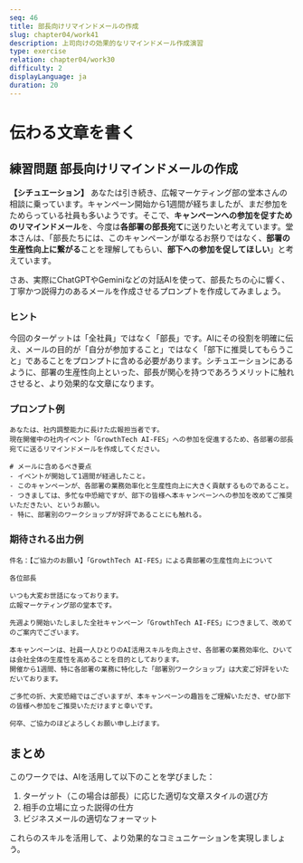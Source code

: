 ```yaml
---
seq: 46
title: 部長向けリマインドメールの作成
slug: chapter04/work41
description: 上司向けの効果的なリマインドメール作成演習
type: exercise
relation: chapter04/work30
difficulty: 2
displayLanguage: ja
duration: 20
---
```


# 伝わる文章を書く
## 練習問題 部長向けリマインドメールの作成

**【シチュエーション】**
あなたは引き続き、広報マーケティング部の堂本さんの相談に乗っています。キャンペーン開始から1週間が経ちましたが、まだ参加をためらっている社員も多いようです。そこで、**キャンペーンへの参加を促すためのリマインドメール**を、今度は**各部署の部長宛て**に送りたいと考えています。堂本さんは、「部長たちには、このキャンペーンが単なるお祭りではなく、**部署の生産性向上に繋がる**ことを理解してもらい、**部下への参加を促してほしい**」と考えています。

さあ、実際にChatGPTやGeminiなどの対話AIを使って、部長たちの心に響く、丁寧かつ説得力のあるメールを作成させるプロンプトを作成してみましょう。

### ヒント
今回のターゲットは「全社員」ではなく「部長」です。AIにその役割を明確に伝え、メールの目的が「自分が参加すること」ではなく「部下に推奨してもらうこと」であることをプロンプトに含める必要があります。シチュエーションにあるように、部署の生産性向上といった、部長が関心を持つであろうメリットに触れさせると、より効果的な文章になります。

### プロンプト例
```
あなたは、社内調整能力に長けた広報担当者です。
現在開催中の社内イベント「GrowthTech AI-FES」への参加を促進するため、各部署の部長宛てに送るリマインドメールを作成してください。

# メールに含めるべき要点
- イベントが開始して1週間が経過したこと。
- このキャンペーンが、各部署の業務効率化と生産性向上に大きく貢献するものであること。
- つきましては、多忙な中恐縮ですが、部下の皆様へ本キャンペーンへの参加を改めてご推奨いただきたい、というお願い。
- 特に、部署別のワークショップが好評であることにも触れる。
```

### 期待される出力例
```
件名：【ご協力のお願い】「GrowthTech AI-FES」による貴部署の生産性向上について

各位部長

いつも大変お世話になっております。
広報マーケティング部の堂本です。

先週より開始いたしました全社キャンペーン「GrowthTech AI-FES」につきまして、改めてのご案内でございます。

本キャンペーンは、社員一人ひとりのAI活用スキルを向上させ、各部署の業務効率化、ひいては会社全体の生産性を高めることを目的としております。
開催から1週間、特に各部署の業務に特化した「部署別ワークショップ」は大変ご好評をいただいております。

ご多忙の折、大変恐縮ではございますが、本キャンペーンの趣旨をご理解いただき、ぜひ部下の皆様へ参加をご推奨いただけますと幸いです。

何卒、ご協力のほどよろしくお願い申し上げます。
```

## まとめ

このワークでは、AIを活用して以下のことを学びました：

1. ターゲット（この場合は部長）に応じた適切な文章スタイルの選び方
2. 相手の立場に立った説得の仕方
3. ビジネスメールの適切なフォーマット

これらのスキルを活用して、より効果的なコミュニケーションを実現しましょう。
